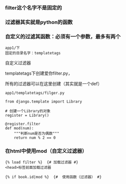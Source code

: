 ### filter这个名字不是固定的

### 过滤器其实就是python的函数

### 自定义的过滤其函数：必须有一个参数，最多有两个

```
app1/下
固定的目录名字：templatetags
```

自定义过滤器

templatetags下创建爱你filter.py，

所有的过滤器可以在这里创建（其实就是一个def）

```
app1/templatetags/filger.py 

from django.template import Library

# 创建一个Library的对象
register = Library()

@register.filter
def mod(num):
    """判断num是否为偶数"""
    return num % 2 == 0
```

### 在html中使用mod（自定义过滤器）

```
{% load filter %}  {# 加载过滤器 #}
<head>标签前面加载过滤器

{% if book.id|mod %}  {#  使用函数（过滤器） #}
```

